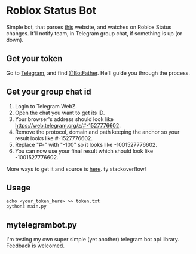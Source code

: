 # Roblox Status Bot
Simple bot, that parses [this](https://status.roblox.com) website, and watches on Roblox Status changes. It'll notify team, in Telegram group chat, if something is up (or down).

## Get your token
Go to [Telegram](https://telegram.org), and find [@BotFather](https://t.me/BotFather). He'll guide you through the process.

## Get your group chat id 
1. Login to Telegram WebZ.
2. Open the chat you want to get its ID.
3. Your browser's address should look like https://web.telegram.org/z/#-1527776602.
4. Remove the protocol, domain and path keeping the anchor so your result looks like #-1527776602.
5. Replace "#-" with "-100" so it looks like -1001527776602.
6. You can now use your final result which should look like -1001527776602.

More ways to get it and source is [here](https://stackoverflow.com/a/72649378).
ty stackoverflow! 

## Usage
```console
echo <your_token_here> >> token.txt
python3 main.py
```

## mytelegrambot.py
I'm testing my own super simple (yet another) telegram bot api library. Feedback is welcomed. 
